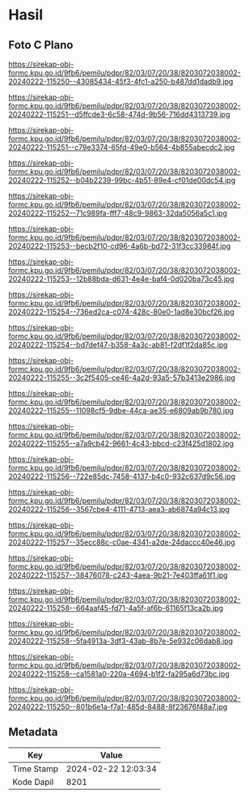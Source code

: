 # Hasil

## Foto C Plano

https://sirekap-obj-formc.kpu.go.id/9fb6/pemilu/pdpr/82/03/07/20/38/8203072038002-20240222-115250--43085434-45f3-4fc1-a250-b487dd1dadb9.jpg

https://sirekap-obj-formc.kpu.go.id/9fb6/pemilu/pdpr/82/03/07/20/38/8203072038002-20240222-115251--d5ffcde3-6c58-474d-9b56-716dd4313739.jpg

https://sirekap-obj-formc.kpu.go.id/9fb6/pemilu/pdpr/82/03/07/20/38/8203072038002-20240222-115251--c79e3374-65fd-49e0-b564-4b855abecdc2.jpg

https://sirekap-obj-formc.kpu.go.id/9fb6/pemilu/pdpr/82/03/07/20/38/8203072038002-20240222-115252--b04b2239-99bc-4b51-89e4-cf01de00dc54.jpg

https://sirekap-obj-formc.kpu.go.id/9fb6/pemilu/pdpr/82/03/07/20/38/8203072038002-20240222-115252--71c989fa-fff7-48c9-9863-32da5056a5c1.jpg

https://sirekap-obj-formc.kpu.go.id/9fb6/pemilu/pdpr/82/03/07/20/38/8203072038002-20240222-115253--becb2f10-cd96-4a6b-bd72-31f3cc33984f.jpg

https://sirekap-obj-formc.kpu.go.id/9fb6/pemilu/pdpr/82/03/07/20/38/8203072038002-20240222-115253--12b88bda-d631-4e4e-baf4-0d020ba73c45.jpg

https://sirekap-obj-formc.kpu.go.id/9fb6/pemilu/pdpr/82/03/07/20/38/8203072038002-20240222-115254--736ed2ca-c074-428c-80e0-1ad8e30bcf26.jpg

https://sirekap-obj-formc.kpu.go.id/9fb6/pemilu/pdpr/82/03/07/20/38/8203072038002-20240222-115254--bd7def47-b358-4a3c-ab81-f2df1f2da85c.jpg

https://sirekap-obj-formc.kpu.go.id/9fb6/pemilu/pdpr/82/03/07/20/38/8203072038002-20240222-115255--3c2f5405-ce46-4a2d-93a5-57b3413e2986.jpg

https://sirekap-obj-formc.kpu.go.id/9fb6/pemilu/pdpr/82/03/07/20/38/8203072038002-20240222-115255--11098cf5-9dbe-44ca-ae35-e6809ab9b780.jpg

https://sirekap-obj-formc.kpu.go.id/9fb6/pemilu/pdpr/82/03/07/20/38/8203072038002-20240222-115255--a7a9cb42-9661-4c43-bbcd-c23f425d1802.jpg

https://sirekap-obj-formc.kpu.go.id/9fb6/pemilu/pdpr/82/03/07/20/38/8203072038002-20240222-115256--722e85dc-7458-4137-b4c0-932c637d9c56.jpg

https://sirekap-obj-formc.kpu.go.id/9fb6/pemilu/pdpr/82/03/07/20/38/8203072038002-20240222-115256--3567cbe4-4111-4713-aea3-ab6874a94c13.jpg

https://sirekap-obj-formc.kpu.go.id/9fb6/pemilu/pdpr/82/03/07/20/38/8203072038002-20240222-115257--35ecc88c-c0ae-4341-a2de-24daccc40e46.jpg

https://sirekap-obj-formc.kpu.go.id/9fb6/pemilu/pdpr/82/03/07/20/38/8203072038002-20240222-115257--38476078-c243-4aea-9b21-7e403ffa61f1.jpg

https://sirekap-obj-formc.kpu.go.id/9fb6/pemilu/pdpr/82/03/07/20/38/8203072038002-20240222-115258--664aaf45-fd71-4a5f-af6b-61165f13ca2b.jpg

https://sirekap-obj-formc.kpu.go.id/9fb6/pemilu/pdpr/82/03/07/20/38/8203072038002-20240222-115258--5fa4913a-3df3-43ab-8b7e-5e932c06dab8.jpg

https://sirekap-obj-formc.kpu.go.id/9fb6/pemilu/pdpr/82/03/07/20/38/8203072038002-20240222-115258--ca1581a0-220a-4694-b1f2-fa295a6d73bc.jpg

https://sirekap-obj-formc.kpu.go.id/9fb6/pemilu/pdpr/82/03/07/20/38/8203072038002-20240222-115250--801b6e1a-f7a1-485d-8488-8f23676f48a7.jpg


## Metadata

| Key        | Value               |
| ---------- | ------------------- |
| Time Stamp | 2024-02-22 12:03:34 |
| Kode Dapil | 8201                |



